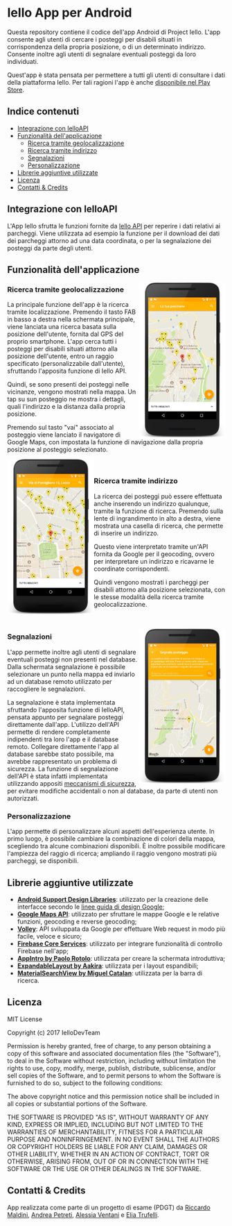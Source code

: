 # Iello App per Android #

Questa repository contiene il codice dell'app Android di Project Iello. L'app consente agli utenti di cercare i posteggi per disabili situati in corrispondenza della propria posizione, o di un determinato indirizzo. Consente inoltre agli utenti di segnalare eventuali posteggi da loro individuati.

Quest'app è stata pensata per permettere a tutti gli utenti di consultare i dati della piattaforma Iello. Per tali ragioni l'app è anche [disponibile nel Play Store]().


## Indice contenuti ##
* [Integrazione con IelloAPI](#integrazione-con-ielloapi)
* [Funzionalità dell'applicazione](#funzionalità-dellapplicazione)
  * [Ricerca tramite geolocalizzazione](#ricerca-tramite-geolocalizzazione)
  * [Ricerca tramite indirizzo](#ricerca-tramite-indirizzo)
  * [Segnalazioni](#segnalazioni)
  * [Personalizzazione](#personalizzazione)
* [Librerie aggiuntive utilizzate](#librerie-aggiuntive-utilizzate)
* [Licenza](#licenza)
* [Contatti & Credits](#contatti--credits)


## Integrazione con IelloAPI ##
L'App Iello sfrutta le funzioni fornite da [Iello API](https://github.com/IelloDevTeam/IelloAPI "Iello API Repo") per reperire i dati relativi ai parcheggi. Viene utilizzata ad esempio la funzione per il download dei dati dei parcheggi attorno ad una data coordinata, o per la segnalazione dei posteggi da parte degli utenti.


## Funzionalità dell'applicazione ##

<img src="Screen/geo2.jpg" width="200px" align="right"/>

### Ricerca tramite geolocalizzazione ###

La principale funzione dell'app è la ricerca tramite localizzazione. Premendo il tasto FAB in basso a destra nella schermata principale, viene lanciata una ricerca basata sulla posizione dell'utente, fornita dal GPS del proprio smartphone. L'app cerca tutti i posteggi per disabili situati attorno alla posizione dell'utente, entro un raggio specificato (personalizzabile dall'utente), sfruttando l'apposita funzione di Iello API.

Quindi, se sono presenti dei posteggi nelle vicinanze, vengono mostrati nella mappa. Un tap su sun posteggio ne mostra i dettagli, quali l'indirizzo e la distanza dalla propria posizione. 

Premendo sul tasto "vai" associato al posteggio viene lanciato il navigatore di Google Maps, con impostata la funzione di navigazione dalla propria posizione al posteggio selezionato. </br>

<img src="Screen/ind3.jpg" width="200px" align="left"/> </br>

### Ricerca tramite indirizzo ###

La ricerca dei posteggi può essere effettuata anche inserendo un indirizzo qualunque, tramite la funzione di ricerca. Premendo sulla lente di ingrandimento in alto a destra, viene mostrata una casella di ricerca, che permette di inserire un indirizzo.

Questo viene interpretato tramite un'API fornita da Google per il geocoding, ovvero per interpretare un indirizzo e ricavarne le coordinate corrispondenti. 

Quindi vengono mostrati i parcheggi per disabili attorno alla posizione selezionata, con le stesse modalità della ricerca tramite geolocalizzazione. </br></br></br>
  
<img src="Screen/seg2.jpg" width="200px" align="right"/>

### Segnalazioni ###

L'app permette inoltre agli utenti di segnalare eventuali posteggi non presenti nel database. Dalla schermata segnalazione è possibile selezionare un punto nella mappa ed inviarlo ad un database remoto utilizzato per raccogliere le segnalazioni.

La segnalazione è stata implementata sfruttando l'apposita funzione di IelloAPI, pensata appunto per segnalare posteggi direttamente dall'app. L'utilizzo dell'API permette di rendere completamente indipendenti tra loro l'app e il database remoto. Collegare direttamente l'app al database sarebbe stato possibile, ma avrebbe rappresentato un problema di sicurezza. La funzione di segnalazione dell'API è stata infatti implementata utilizzando appositi [meccanismi di sicurezza](https://github.com/IelloDevTeam/IelloAPI), per evitare modifiche accidentali o non al database, da parte di utenti non autorizzati. </br>

### Personalizzazione ###
L'app permette di personalizzare alcuni aspetti dell'esperienza utente. In primo luogo, è possibile cambiare la combinazione di colori della mappa, scegliendo tra alcune combinazioni disponibili. È inoltre possibile modificare l'ampiezza del raggio di ricerca; ampliando il raggio vengono mostrati più parcheggi, se disponibili.

## Librerie aggiuntive utilizzate ##
* **[Android Support Design Libraries](https://developer.android.com/topic/libraries/support-library/index.html)**:
  utilizzato per la creazione delle interfacce secondo le [linee guida di design Google](https://material.io/guidelines/);
* **[Google Maps API](https://developers.google.com/maps/documentation/android-api/)**:
  utilizzato per sfruttare le mappe Google e le relative funzioni, geocoding e reverse geocoding;
* **[Volley](https://github.com/google/volley)**: API sviluppata da Google per effettuare Web request in modo più facile, veloce e sicuro;
* **[Firebase Core Services](https://firebase.google.com/docs/reference/android/packages)**:  utilizzato per integrare funzionalità di controllo Firebase nell'app;
* **[AppIntro by Paolo Rotolo](https://github.com/apl-devs/AppIntro)**: utilizzata per creare la schermata introduttiva;
* **[ExpandableLayout by Aakira](https://github.com/AAkira/ExpandableLayout)**: utilizzata per i layout espandibili;
* **[MaterialSearchView by Miguel Catalan](https://github.com/MiguelCatalan/MaterialSearchView)**: utilizzata per la barra di ricerca.


## Licenza ##
MIT License

Copyright (c) 2017 IelloDevTeam

Permission is hereby granted, free of charge, to any person obtaining a copy
of this software and associated documentation files (the "Software"), to deal
in the Software without restriction, including without limitation the rights
to use, copy, modify, merge, publish, distribute, sublicense, and/or sell
copies of the Software, and to permit persons to whom the Software is
furnished to do so, subject to the following conditions:

The above copyright notice and this permission notice shall be included in all
copies or substantial portions of the Software.

THE SOFTWARE IS PROVIDED "AS IS", WITHOUT WARRANTY OF ANY KIND, EXPRESS OR
IMPLIED, INCLUDING BUT NOT LIMITED TO THE WARRANTIES OF MERCHANTABILITY,
FITNESS FOR A PARTICULAR PURPOSE AND NONINFRINGEMENT. IN NO EVENT SHALL THE
AUTHORS OR COPYRIGHT HOLDERS BE LIABLE FOR ANY CLAIM, DAMAGES OR OTHER
LIABILITY, WHETHER IN AN ACTION OF CONTRACT, TORT OR OTHERWISE, ARISING FROM,
OUT OF OR IN CONNECTION WITH THE SOFTWARE OR THE USE OR OTHER DEALINGS IN THE
SOFTWARE.


## Contatti & Credits ##
App realizzata come parte di un progetto di esame (PDGT) da [Riccardo Maldini](https://github.com/maldins46), [Andrea Petreti](https://github.com/petretiandrea), [Alessia Ventani](https://github.com/AlessiaVe) e [Elia Trufelli](https://github.com/EliaT95).
